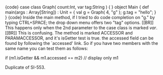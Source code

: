 {code}
  case class Graph( count:Int, var tag:String )
  {
  }
  object Main 
  {
    def main(args : Array[String]) : Unit = {
        val g = Graph( 4, "g" );
        g.tag = "hello";
    }
  }
{code}
Inside the main method, if I tried to do code completion on "g." by typing CTRL+SPACE;
the drop down menu offers two "tag" options.
[[BR]]
This happens only when the 2nd parameter to the case class is marked *var*.
[[BR]]
This is confusing.
The method is marked ACCESSOR and PARAMACCESSOR, and it's isGetter test is true.
the accessed field can be found by following the `accessed' link. So if you have two
members with the same name you can test them as follows:

if (m1.isGetter && m1.accessed == m2) // display only m1


Duplicate of SI-553.

